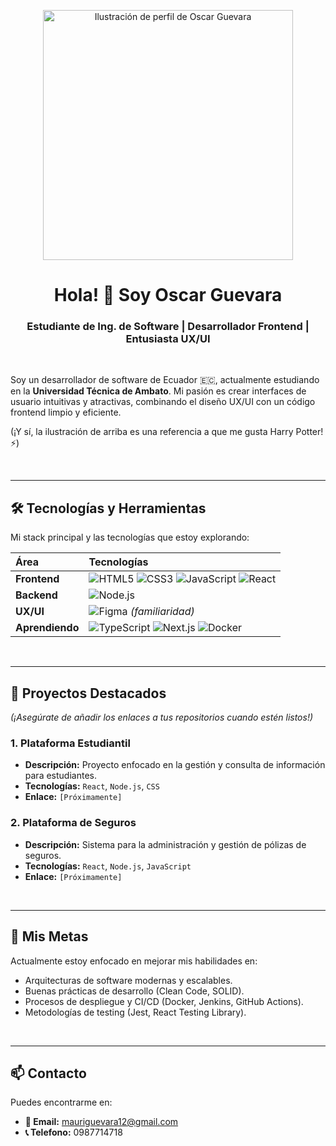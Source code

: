<p align="center">
  <img src="ilustracion.svg" alt="Ilustración de perfil de Oscar Guevara" width="400"/>
</p>

<h1 align="center">Hola! 👋 Soy Oscar Guevara</h1>
<h3 align="center">Estudiante de Ing. de Software | Desarrollador Frontend | Entusiasta UX/UI</h3>

<br>

Soy un desarrollador de software de Ecuador 🇪🇨, actualmente estudiando en la **Universidad Técnica de Ambato**. Mi pasión es crear interfaces de usuario intuitivas y atractivas, combinando el diseño UX/UI con un código frontend limpio y eficiente.

(¡Y sí, la ilustración de arriba es una referencia a que me gusta Harry Potter! ⚡)

<br>

---

## 🛠️ Tecnologías y Herramientas

Mi stack principal y las tecnologías que estoy explorando:

| Área | Tecnologías |
| :--- | :--- |
| **Frontend** | ![HTML5](https://img.shields.io/badge/HTML5-E34F26?style=for-the-badge&logo=html5&logoColor=white) ![CSS3](https://img.shields.io/badge/CSS3-1572B6?style=for-the-badge&logo=css3&logoColor=white) ![JavaScript](https://img.shields.io/badge/JavaScript-F7DF1E?style=for-the-badge&logo=javascript&logoColor=black) ![React](https://img.shields.io/badge/React-61DAFB?style=for-the-badge&logo=react&logoColor=black) |
| **Backend** | ![Node.js](https://img.shields.io/badge/Node.js-339933?style=for-the-badge&logo=node.js&logoColor=white) |
| **UX/UI** | ![Figma](https://img.shields.io/badge/Figma-F24E1E?style=for-the-badge&logo=figma&logoColor=white) *(familiaridad)* |
| **Aprendiendo** | ![TypeScript](https://img.shields.io/badge/TypeScript-3178C6?style=for-the-badge&logo=typescript&logoColor=white) ![Next.js](https://img.shields.io/badge/Next.js-000000?style=for-the-badge&logo=nextdotjs&logoColor=white) ![Docker](https://img.shields.io/badge/Docker-2496ED?style=for-the-badge&logo=docker&logoColor=white) |

<br>

---

## 🚀 Proyectos Destacados

*(¡Asegúrate de añadir los enlaces a tus repositorios cuando estén listos!)*

### 1. Plataforma Estudiantil
* **Descripción:** Proyecto enfocado en la gestión y consulta de información para estudiantes.
* **Tecnologías:** `React`, `Node.js`, `CSS`
* **Enlace:** `[Próximamente]`

### 2. Plataforma de Seguros
* **Descripción:** Sistema para la administración y gestión de pólizas de seguros.
* **Tecnologías:** `React`, `Node.js`, `JavaScript`
* **Enlace:** `[Próximamente]`

<br>

---

## 🌱 Mis Metas

Actualmente estoy enfocado en mejorar mis habilidades en:
* Arquitecturas de software modernas y escalables.
* Buenas prácticas de desarrollo (Clean Code, SOLID).
* Procesos de despliegue y CI/CD (Docker, Jenkins, GitHub Actions).
* Metodologías de testing (Jest, React Testing Library).

<br>

---

## 📫 Contacto

Puedes encontrarme en:

* **📧 Email:** [mauriguevara12@gmail.com](mailto:mauriguevara12@gmail.com)
* **📞 Telefono:** 0987714718